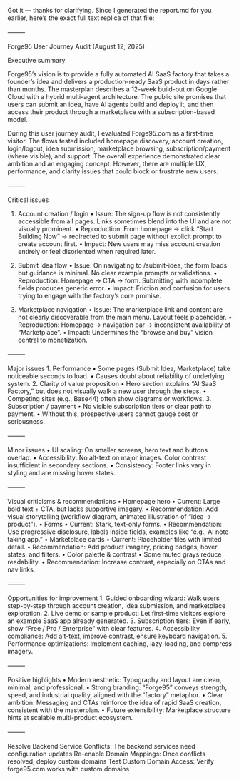 Got it — thanks for clarifying. Since I generated the report.md for you earlier, here’s the exact full text replica of that file:

⸻

Forge95 User Journey Audit (August 12, 2025)

Executive summary

Forge95’s vision is to provide a fully automated AI SaaS factory that takes a founder’s idea and delivers a production-ready SaaS product in days rather than months. The masterplan describes a 12-week build-out on Google Cloud with a hybrid multi-agent architecture. The public site promises that users can submit an idea, have AI agents build and deploy it, and then access their product through a marketplace with a subscription-based model.

During this user journey audit, I evaluated Forge95.com as a first-time visitor. The flows tested included homepage discovery, account creation, login/logout, idea submission, marketplace browsing, subscription/payment (where visible), and support. The overall experience demonstrated clear ambition and an engaging concept. However, there are multiple UX, performance, and clarity issues that could block or frustrate new users.

⸻

Critical issues

1. Account creation / login
	•	Issue: The sign-up flow is not consistently accessible from all pages. Links sometimes blend into the UI and are not visually prominent.
	•	Reproduction: From homepage → click “Start Building Now” → redirected to submit page without explicit prompt to create account first.
	•	Impact: New users may miss account creation entirely or feel disoriented when required later.

2. Submit idea flow
	•	Issue: On navigating to /submit-idea, the form loads but guidance is minimal. No clear example prompts or validations.
	•	Reproduction: Homepage → CTA → form. Submitting with incomplete fields produces generic error.
	•	Impact: Friction and confusion for users trying to engage with the factory’s core promise.

3. Marketplace navigation
	•	Issue: The marketplace link and content are not clearly discoverable from the main menu. Layout feels placeholder.
	•	Reproduction: Homepage → navigation bar → inconsistent availability of “Marketplace”.
	•	Impact: Undermines the “browse and buy” vision central to monetization.

⸻

Major issues
	1.	Performance
	•	Some pages (Submit Idea, Marketplace) take noticeable seconds to load.
	•	Causes doubt about reliability of underlying system.
	2.	Clarity of value proposition
	•	Hero section explains “AI SaaS Factory,” but does not visually walk a new user through the steps.
	•	Competing sites (e.g., Base44) often show diagrams or workflows.
	3.	Subscription / payment
	•	No visible subscription tiers or clear path to payment.
	•	Without this, prospective users cannot gauge cost or seriousness.

⸻

Minor issues
	•	UI scaling: On smaller screens, hero text and buttons overlap.
	•	Accessibility: No alt-text on major images. Color contrast insufficient in secondary sections.
	•	Consistency: Footer links vary in styling and are missing hover states.

⸻

Visual criticisms & recommendations
	•	Homepage hero
	•	Current: Large bold text + CTA, but lacks supportive imagery.
	•	Recommendation: Add visual storytelling (workflow diagram, animated illustration of “idea → product”).
	•	Forms
	•	Current: Stark, text-only forms.
	•	Recommendation: Use progressive disclosure, labels inside fields, examples like “e.g., AI note-taking app.”
	•	Marketplace cards
	•	Current: Placeholder tiles with limited detail.
	•	Recommendation: Add product imagery, pricing badges, hover states, and filters.
	•	Color palette & contrast
	•	Some muted grays reduce readability.
	•	Recommendation: Increase contrast, especially on CTAs and nav links.

⸻

Opportunities for improvement
	1.	Guided onboarding wizard: Walk users step-by-step through account creation, idea submission, and marketplace exploration.
	2.	Live demo or sample product: Let first-time visitors explore an example SaaS app already generated.
	3.	Subscription tiers: Even if early, show “Free / Pro / Enterprise” with clear features.
	4.	Accessibility compliance: Add alt-text, improve contrast, ensure keyboard navigation.
	5.	Performance optimizations: Implement caching, lazy-loading, and compress imagery.

⸻

Positive highlights
	•	Modern aesthetic: Typography and layout are clean, minimal, and professional.
	•	Strong branding: “Forge95” conveys strength, speed, and industrial quality, aligned with the “factory” metaphor.
	•	Clear ambition: Messaging and CTAs reinforce the idea of rapid SaaS creation, consistent with the masterplan.
	•	Future extensibility: Marketplace structure hints at scalable multi-product ecosystem.

⸻

Resolve Backend Service Conflicts: The backend services need configuration updates
Re-enable Domain Mappings: Once conflicts resolved, deploy custom domains
Test Custom Domain Access: Verify forge95.com works with custom domains
